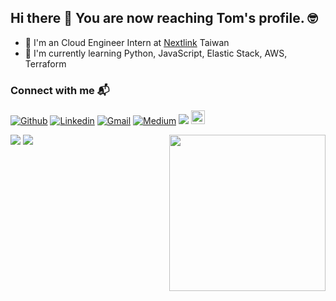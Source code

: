 ## Hi there 👋 You are now reaching Tom's profile. 🤓
- 🔭 I'm an Cloud Engineer Intern at [Nextlink](https://www.linkedin.com/company/nextlink-technology-co.-ltd./) Taiwan
- 🌱 I'm currently learning Python, JavaScript, Elastic Stack, AWS, Terraform

### Connect with me 📬
[![Github](https://img.shields.io/badge/-Github-000?style=flat&logo=Github&logoColor=white)](https://github.com/ChenTsungYu)
[![Linkedin](https://img.shields.io/badge/-LinkedIn-blue?style=flat&logo=Linkedin&logoColor=white)](https://www.linkedin.com/in/tom-chen-1012/)
[![Gmail](https://img.shields.io/badge/-Gmail-c14438?style=flat&logo=Gmail&logoColor=white)](mailto:z3337059@gmail.com)
[![Medium](https://img.shields.io/badge/-Medium-232f3e?style=flat&logo=Medium&logoColor=white)](https://medium.com/@z3337059)
<img src="https://komarev.com/ghpvc/?username=ChenTsungYu&color=232f3e&style=flat-square">
[<img src="https://img.shields.io/github/followers/ChenTsungYu?label=follow&style=social" height="22" title="Follow me" />](https://github.com/ChenTsungYu)

<img align= "right" width= "250" src= "https://pa1.narvii.com/6580/8098c6e9207376889eeb0532d9f5a0723c4d73f5_hq.gif"/>
<div>
  <img src="https://github-readme-stats.vercel.app/api/top-langs/?username=ChenTsungYu&show_icons=true&langs_count=30&layout=compact&include_all_commits=true&count_private=true&bg_color=232f3e&title_color=fff&text_color=fff&hide=jupyter%20notebook,css,html,hack,%23">

  <img src="https://github-readme-stats.vercel.app/api?username=ChenTsungYu&show_icons=true&line_height=20&count_private=true&bg_color=232f3e&title_color=ec912d&text_color=fff&icon_color=ec912d">
</div>

<!--
**ChenTsungYu/ChenTsungYu** is a ✨ _special_ ✨ repository because its `README.md` (this file) appears on your GitHub profile.

Here are some ideas to get you started:

- 🔭 I’m currently working on ...
- 🌱 I’m currently learning ...
- 👯 I’m looking to collaborate on ...
- 🤔 I’m looking for help with ...
- 💬 Ask me about ...
- 📫 How to reach me: ...
- 😄 Pronouns: ...
- ⚡ Fun fact: ...
-->
